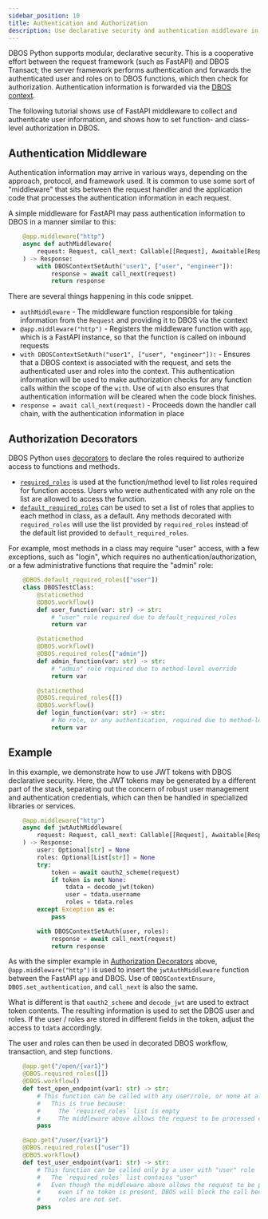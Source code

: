 ```yaml
---
sidebar_position: 10
title: Authentication and Authorization
description: Use declarative security and authentication middleware in DBOS
---
```


DBOS Python supports modular, declarative security.  This is a cooperative effort between the request framework (such as FastAPI) and DBOS Transact; the server framework performs authentication and forwards the authenticated user and roles on to DBOS functions, which then check for authorization.  Authentication information is forwarded via the [DBOS context](../reference/contexts.md#set_authentication).

The following tutorial shows use of FastAPI middleware to collect and authenticate user information, and shows how to set function- and class-level authorization in DBOS.

## Authentication Middleware
Authentication information may arrive in various ways, depending on the approach, protocol, and framework used.  It is common to use some sort of "middleware" that sits between the request handler and the application code that processes the authentication information in each request.

A simple middleware for FastAPI may pass authentication information to DBOS in a manner similar to this:
```python
    @app.middleware("http")
    async def authMiddleware(
        request: Request, call_next: Callable[[Request], Awaitable[Response]]
    ) -> Response:
        with DBOSContextSetAuth("user1", ["user", "engineer"]):
            response = await call_next(request)
            return response
```

There are several things happening in this code snippet.
* `authMiddleware` - The middleware function responsible for taking information from the `Request` and providing it to DBOS via the context
* `@app.middleware("http")` - Registers the middleware function with `app`, which is a FastAPI instance, so that the function is called on inbound requests
* `with DBOSContextSetAuth("user1", ["user", "engineer"]):` - Ensures that a DBOS context is associated with the request, and sets the authenticated user and roles into the context.  This authentication information will be used to make authorization checks for any function calls within the scope of the `with`.  Use of `with` also ensures that authentication information will be cleared when the code block finishes.
* `response = await call_next(request)` - Proceeds down the handler call chain, with the authentication information in place

## Authorization Decorators
DBOS Python uses [decorators](../reference/decorators.md) to declare the roles required to authorize access to functions and methods.
* [`required_roles`](../reference/decorators.md#required_roles) is used at the function/method level to list roles required for function access.  Users who were authenticated with any role on the list are allowed to access the function.
* [`default_required_roles`](../reference/decorators.md#default_required_roles) can be used to set a list of roles that applies to each method in class, as a default.  Any methods decorated with `required_roles` will use the list provided by `required_roles` instead of the default list provided to `default_required_roles`.

For example, most methods in a class may require "user" access, with a few exceptions, such as "login", which requires no authentication/authorization, or a few administrative functions that require the "admin" role:

```python
    @DBOS.default_required_roles(["user"])
    class DBOSTestClass:
        @staticmethod
        @DBOS.workflow()
        def user_function(var: str) -> str:
            # "user" role required due to default_required_roles
            return var

        @staticmethod
        @DBOS.workflow()
        @DBOS.required_roles(["admin"])
        def admin_function(var: str) -> str:
            # "admin" role required due to method-level override
            return var

        @staticmethod
        @DBOS.required_roles([])
        @DBOS.workflow()
        def login_function(var: str) -> str:
            # No role, or any authentication, required due to method-level override
            return var
```

## Example
In this example, we demonstrate how to use JWT tokens with DBOS declarative security.  Here, the JWT tokens may be generated by a different part of the stack, separating out the concern of robust user management and authentication credentials, which can then be handled in specialized libraries or services.

```python
    @app.middleware("http")
    async def jwtAuthMiddleware(
        request: Request, call_next: Callable[[Request], Awaitable[Response]]
    ) -> Response:
        user: Optional[str] = None
        roles: Optional[List[str]] = None
        try:
            token = await oauth2_scheme(request)
            if token is not None:
                tdata = decode_jwt(token)
                user = tdata.username
                roles = tdata.roles
        except Exception as e:
            pass

        with DBOSContextSetAuth(user, roles):
            response = await call_next(request)
            return response
```

As with the simpler example in [Authorization Decorators](#authorization-decorators) above, `@app.middleware("http")` is used to insert the `jwtAuthMiddleware` function between the FastAPI `app` and DBOS.  Use of `DBOSContextEnsure`, `DBOS.set_authentication`, and `call_next` is also the same.

What is different is that `oauth2_scheme` and `decode_jwt` are used to extract token contents.  The resulting information is used to set the DBOS user and roles.  If the user / roles are stored in different fields in the token, adjust the access to `tdata` accordingly.

The user and roles can then be used in decorated DBOS workflow, transaction, and step functions.

```python
    @app.get("/open/{var1}")
    @DBOS.required_roles([])
    @DBOS.workflow()
    def test_open_endpoint(var1: str) -> str:
        # This function can be called with any user/role, or none at all
        #   This is true because:
        #     The `required_roles` list is empty
        #     The middleware above allows the request to be processed even if no token is present
        pass

    @app.get("/user/{var1}")
    @DBOS.required_roles(["user"])
    @DBOS.workflow()
    def test_user_endpoint(var1: str) -> str:
        # This function can be called only by a user with "user" role
        #   The `required_roles` list contains "user"
        #   Even though the middleware above allows the request to be processed
        #     even if no token is present, DBOS will block the call because the
        #     roles are not set.
        pass
```

